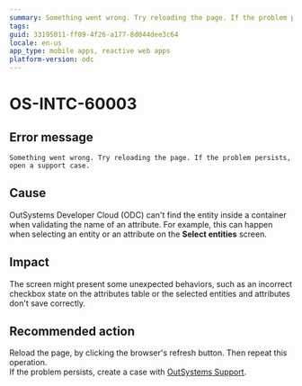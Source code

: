 ```yaml
---
summary: Something went wrong. Try reloading the page. If the problem persists, open a support case
tags:
guid: 33195011-ff09-4f26-a177-8d044dee3c64
locale: en-us
app_type: mobile apps, reactive web apps
platform-version: odc
---
```


# OS-INTC-60003

## Error message

`Something went wrong. Try reloading the page. If the problem persists, open a support case.`

## Cause

OutSystems Developer Cloud (ODC) can't find the entity inside a container when validating the name of an attribute. For example, this can happen when selecting an entity or an attribute on the **Select entities** screen.

## Impact

The screen might present some unexpected behaviors, such as an incorrect checkbox state on the attributes table or the selected entities and attributes don't save correctly.

## Recommended action

Reload the page, by clicking the browser's refresh button. Then repeat this operation.<br/>
If the problem persists, create a case with [OutSystems Support](https://www.outsystems.com/support/portal/open-support-case?ErrorCode=OS-INTC-60003).
